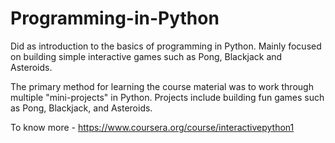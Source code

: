 # Programming-in-Python

Did as introduction to the basics of programming in Python. 
Mainly focused on building simple interactive games such as Pong, Blackjack and Asteroids. 

The primary method for learning the course material was to work through multiple "mini-projects" in Python. 
Projects include building fun games such as Pong, Blackjack, and Asteroids. 

To know more - https://www.coursera.org/course/interactivepython1 
